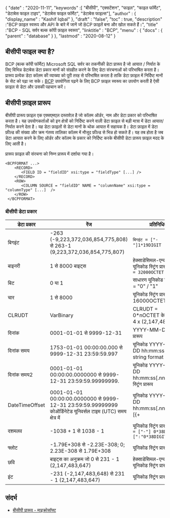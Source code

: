 {
  "date" : "2020-11-11",
  "keywords" :[ "बीसीपी", "एक्सटेंशन", "फाइल", "फाइल फॉर्मेट", "डेटाबेस फाइल टाइप", "डेटाबेस फाइल फॉर्मेट", "डेटाबेस फाइल्स"],
  "author" : {
    "display_name" : "Kashif Iqbal"
},
  "draft" : "false",
  "toc" : true,
  "description" :"BCP फ़ाइल स्वरूप और API के बारे में जानें जो BCP फ़ाइलें बना और खोल सकते हैं।",
  "title" :"BCP - SQL सर्वर बल्क कॉपी फ़ाइल स्वरूप",
  "linktitle" : "BCP",
  "menu" : {
    "docs" : {
      "parent" : "database"
}
},
  "lastmod" : "2020-08-12"
}

## बीसीपी फाइल क्या है?

BCP (बल्क कॉपी फॉर्मेट) Microsoft SQL सर्वर का तकनीकी डेटा प्रारूप है जो आयात / निर्यात के लिए विभिन्न डेटाबेस डेटा प्रकार मानों को संग्रहीत करने के लिए डेटा संरचनाओं को परिभाषित करता है। प्रारूप प्रत्येक डेटा कॉलम की व्याख्या को पूरी तरह से परिभाषित करता है ताकि डेटा फ़ाइल में निर्दिष्ट मानों के सेट को पढ़ा जा सके। [BCP](https://learn.microsoft.com/en-us/previous-versions/sql/sql-server-2008-r2/ms162802(v=sql.105)) उपयोगिता पढ़ने के लिए BCP फ़ाइल स्वरूप का उपयोग करती है ऐसी फ़ाइल से डेटा और उसकी पहचान करें।


## बीसीपी फ़ाइल प्रारूप

बीसीपी प्रारूप फ़ाइल एक एक्सएमएल दस्तावेज़ है जो कॉलम ऑर्डर, नाम और डेटा प्रकार को परिभाषित करता है। यह उपयोगकर्ताओं को इन क्षेत्रों को निर्दिष्ट करने वाली डेटा फ़ाइल से बड़ी मात्रा में डेटा आयात/निर्यात करने देता है। यह डेटा फ़ाइलों से डेटा मानों के थोक आयात में सहायक है। डेटा फ़ाइल में डेटा फ़ील्ड की संख्या और क्रम गंतव्य तालिका कॉलम में मौजूद फ़ील्ड से भिन्न हो सकते हैं। यह तब होता है जब डेटा आयात करने के लिए ऑर्डर और कॉलम के प्रकार को निर्दिष्ट करके बीसीपी डेटा प्रारूप फ़ाइल मदद के लिए आती है।

प्रारूप फ़ाइल की संरचना को निम्न प्रारूप में दर्शाया गया है।

```
<BCPFORMAT ...>
    <RECORD>
       <FIELD ID = "fieldID" xsi:type = "fieldType" [...] />
    </RECORD>
    <ROW>
       <COLUMN SOURCE = "fieldID" NAME = "columnName" xsi:type = "columnType" [...]  />
    </ROW>
 </BCPFORMAT>
```

### बीसीपी डेटा प्रकार

|डेटा प्रकार|रेंज|प्रतिनिधित्व|
---|---|---|
|बिगइंट|-263 (-9,223,372,036,854,775,808) से 263-1 (9,223,372,036,854,775,807)|`बिगइंट = ["-"]1*19DIGIT`|
|बाइनरी|1 से 8000 बाइट्स|हेक्साडेसिमल-एन्कोडेड यूनिकोड स्ट्रिंग प्रारूप `बाइनरी = 32000OCTET`|
|बिट|0 या 1|साधारण यूनिकोड स्ट्रिंग बिट = "0" / "1"|
|चार|1 से 8000|यूनिकोड स्ट्रिंग प्रारूप, चार = 16000OCTET|
|CLRUDT|VarBinary|CLRUDT = 0*nOCTET के साथ n = 4 x (2,147,483,647)|
|दिनांक|0001-01-01 से 9999-12-31|YYYY-MM-DD स्ट्रिंग प्रारूप|
|दिनांक समय|1753-01-01 00:00:00.000 से 9999-12-31 23:59:59.997| यूनिकोड YYYY-MM-DD hh:mm:ss[.nnn] string format|
|दिनांक समय2|0001-01-01 00:00:00.0000000 से 9999-12-31 23:59:59.99999999.| यूनिकोड YYYY-MM-DD hh:mm:ss[.nnnnnnnn] स्ट्रिंग प्रारूप|
|DateTimeOffset|0001-01-01 00:00:00.0000000 से 9999-12-31 23:59:59.99999999 कोऑर्डिनेटेड यूनिवर्सल टाइम (UTC) समय क्षेत्र में| यूनिकोड YYYY-MM-DD hh:mm:ss[.nnnnnnn] [{+|-}hh:mm] स्ट्रिंग फॉर्मेट|
|दशमलव|-1038 + 1 से 1038 - 1|यूनिकोड स्ट्रिंग प्रारूप `दशमलव = ["-"] 0*38DIGIT ["।"0*38DIGIT]`|
|फ्लोट|-1.79E+308 से -2.23E-308; 0; 2.23E-308 से 1.79E+308|यूनिकोड स्ट्रिंग प्रारूप|
|छवि|बाइट्स का अनुक्रम जो 0 से 231 - 1 (2,147,483,647)|हेक्साडेसिमल-एन्कोडेड यूनिकोड स्ट्रिंग प्रारूप|
|इंट|-231 (-2,147,483,648) से 231 - 1 (2,147,483,647)|यूनिकोड स्ट्रिंग प्रारूप|

## संदर्भ

* [बीसीपी प्रारूप - माइक्रोसॉफ्ट](https://learn.microsoft.com/en-us/openspecs/sql_data_portability/ms-bcp/54965c4d-34c7-400d-b970-1007984315a5)

